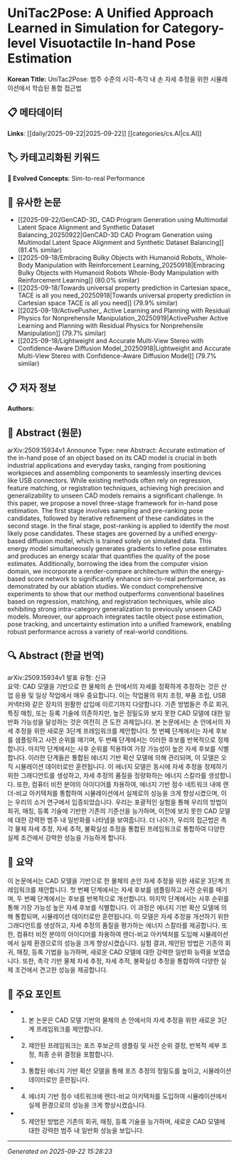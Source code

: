 # UniTac2Pose: A Unified Approach Learned in Simulation for Category-level Visuotactile In-hand Pose Estimation

**Korean Title:** UniTac2Pose: 범주 수준의 시각-촉각 내 손 자세 추정을 위한 시뮬레이션에서 학습된 통합 접근법

## 📋 메타데이터

**Links**: [[daily/2025-09-22|2025-09-22]] [[categories/cs.AI|cs.AI]]

## 🏷️ 카테고리화된 키워드
**🚀 Evolved Concepts**: Sim-to-real Performance

## 🔗 유사한 논문
- [[2025-09-22/GenCAD-3D_ CAD Program Generation using Multimodal Latent Space Alignment and Synthetic Dataset Balancing_20250922|GenCAD-3D CAD Program Generation using Multimodal Latent Space Alignment and Synthetic Dataset Balancing]] (81.4% similar)
- [[2025-09-18/Embracing Bulky Objects with Humanoid Robots_ Whole-Body Manipulation with Reinforcement Learning_20250918|Embracing Bulky Objects with Humanoid Robots Whole-Body Manipulation with Reinforcement Learning]] (80.0% similar)
- [[2025-09-18/Towards universal property prediction in Cartesian space_ TACE is all you need_20250918|Towards universal property prediction in Cartesian space TACE is all you need]] (79.9% similar)
- [[2025-09-19/ActivePusher_ Active Learning and Planning with Residual Physics for Nonprehensile Manipulation_20250919|ActivePusher Active Learning and Planning with Residual Physics for Nonprehensile Manipulation]] (79.7% similar)
- [[2025-09-18/Lightweight and Accurate Multi-View Stereo with Confidence-Aware Diffusion Model_20250918|Lightweight and Accurate Multi-View Stereo with Confidence-Aware Diffusion Model]] (79.7% similar)

## 📋 저자 정보

**Authors:** 

## 📄 Abstract (원문)

arXiv:2509.15934v1 Announce Type: new 
Abstract: Accurate estimation of the in-hand pose of an object based on its CAD model is crucial in both industrial applications and everyday tasks, ranging from positioning workpieces and assembling components to seamlessly inserting devices like USB connectors. While existing methods often rely on regression, feature matching, or registration techniques, achieving high precision and generalizability to unseen CAD models remains a significant challenge. In this paper, we propose a novel three-stage framework for in-hand pose estimation. The first stage involves sampling and pre-ranking pose candidates, followed by iterative refinement of these candidates in the second stage. In the final stage, post-ranking is applied to identify the most likely pose candidates. These stages are governed by a unified energy-based diffusion model, which is trained solely on simulated data. This energy model simultaneously generates gradients to refine pose estimates and produces an energy scalar that quantifies the quality of the pose estimates. Additionally, borrowing the idea from the computer vision domain, we incorporate a render-compare architecture within the energy-based score network to significantly enhance sim-to-real performance, as demonstrated by our ablation studies. We conduct comprehensive experiments to show that our method outperforms conventional baselines based on regression, matching, and registration techniques, while also exhibiting strong intra-category generalization to previously unseen CAD models. Moreover, our approach integrates tactile object pose estimation, pose tracking, and uncertainty estimation into a unified framework, enabling robust performance across a variety of real-world conditions.

## 🔍 Abstract (한글 번역)

arXiv:2509.15934v1 발표 유형: 신규  
요약: CAD 모델을 기반으로 한 물체의 손 안에서의 자세를 정확하게 추정하는 것은 산업 응용 및 일상 작업에서 매우 중요합니다. 이는 작업물의 위치 조정, 부품 조립, USB 커넥터와 같은 장치의 원활한 삽입에 이르기까지 다양합니다. 기존 방법들은 주로 회귀, 특징 매칭, 또는 등록 기술에 의존하지만, 높은 정밀도와 보지 못한 CAD 모델에 대한 일반화 가능성을 달성하는 것은 여전히 큰 도전 과제입니다. 본 논문에서는 손 안에서의 자세 추정을 위한 새로운 3단계 프레임워크를 제안합니다. 첫 번째 단계에서는 자세 후보를 샘플링하고 사전 순위를 매기며, 두 번째 단계에서는 이러한 후보를 반복적으로 정제합니다. 마지막 단계에서는 사후 순위를 적용하여 가장 가능성이 높은 자세 후보를 식별합니다. 이러한 단계들은 통합된 에너지 기반 확산 모델에 의해 관리되며, 이 모델은 오직 시뮬레이션 데이터로만 훈련됩니다. 이 에너지 모델은 동시에 자세 추정을 정제하기 위한 그래디언트를 생성하고, 자세 추정의 품질을 정량화하는 에너지 스칼라를 생성합니다. 또한, 컴퓨터 비전 분야의 아이디어를 차용하여, 에너지 기반 점수 네트워크 내에 렌더-비교 아키텍처를 통합하여 시뮬레이션에서 실제로의 성능을 크게 향상시켰으며, 이는 우리의 소거 연구에서 입증되었습니다. 우리는 포괄적인 실험을 통해 우리의 방법이 회귀, 매칭, 등록 기술에 기반한 기존의 기준선을 능가하며, 이전에 보지 못한 CAD 모델에 대한 강력한 범주 내 일반화를 나타냄을 보여줍니다. 더 나아가, 우리의 접근법은 촉각 물체 자세 추정, 자세 추적, 불확실성 추정을 통합된 프레임워크로 통합하여 다양한 실제 조건에서 강력한 성능을 가능하게 합니다.

## 📝 요약

이 논문에서는 CAD 모델을 기반으로 한 물체의 손안 자세 추정을 위한 새로운 3단계 프레임워크를 제안합니다. 첫 번째 단계에서는 자세 후보를 샘플링하고 사전 순위를 매기며, 두 번째 단계에서는 후보를 반복적으로 개선합니다. 마지막 단계에서는 사후 순위를 통해 가장 가능성 높은 자세 후보를 식별합니다. 이 과정은 에너지 기반 확산 모델에 의해 통합되며, 시뮬레이션 데이터로만 훈련됩니다. 이 모델은 자세 추정을 개선하기 위한 그래디언트를 생성하고, 자세 추정의 품질을 평가하는 에너지 스칼라를 제공합니다. 또한, 컴퓨터 비전 분야의 아이디어를 차용하여 렌더-비교 아키텍처를 도입해 시뮬레이션에서 실제 환경으로의 성능을 크게 향상시켰습니다. 실험 결과, 제안된 방법은 기존의 회귀, 매칭, 등록 기법을 능가하며, 새로운 CAD 모델에 대한 강력한 일반화 능력을 보였습니다. 또한, 촉각 기반 물체 자세 추정, 자세 추적, 불확실성 추정을 통합하여 다양한 실제 조건에서 견고한 성능을 제공합니다.

## 🎯 주요 포인트

- 1. 본 논문은 CAD 모델 기반의 물체의 손 안에서의 자세 추정을 위한 새로운 3단계 프레임워크를 제안합니다.

- 2. 제안된 프레임워크는 포즈 후보군의 샘플링 및 사전 순위 결정, 반복적 세부 조정, 최종 순위 결정을 포함합니다.

- 3. 통합된 에너지 기반 확산 모델을 통해 포즈 추정의 정밀도를 높이고, 시뮬레이션 데이터로만 훈련됩니다.

- 4. 에너지 기반 점수 네트워크에 렌더-비교 아키텍처를 도입하여 시뮬레이션에서 실제 환경으로의 성능을 크게 향상시켰습니다.

- 5. 제안된 방법은 기존의 회귀, 매칭, 등록 기술을 능가하며, 새로운 CAD 모델에 대한 강력한 범주 내 일반화 성능을 보입니다.

---

*Generated on 2025-09-22 15:28:23*